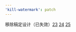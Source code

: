 ```yaml
---
'kill-watermark': patch
---
```


移除稿定设计（已失效）[23](https://github.com/maomao1996/tampermonkey-scripts/issues/23) [24](https://github.com/maomao1996/tampermonkey-scripts/issues/24) [25](https://github.com/maomao1996/tampermonkey-scripts/issues/25)
